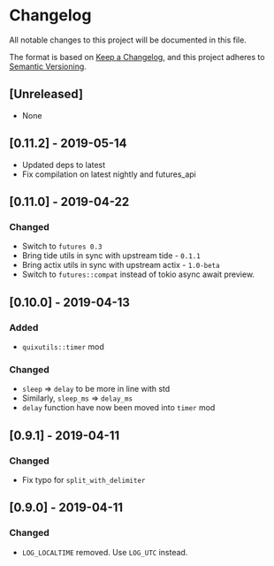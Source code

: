 # Changelog

All notable changes to this project will be documented in this file.

The format is based on [Keep a Changelog](https://keepachangelog.com/en/1.0.0/),
and this project adheres to [Semantic Versioning](https://semver.org/spec/v2.0.0.html).

## [Unreleased]

- None

## [0.11.2] - 2019-05-14

- Updated deps to latest
- Fix compilation on latest nightly and futures_api

## [0.11.0] - 2019-04-22

### Changed

- Switch to `futures 0.3`
- Bring tide utils in sync with upstream tide - `0.1.1`
- Bring actix utils in sync with upstream actix - `1.0-beta`
- Switch to `futures::compat` instead of tokio async await preview.

## [0.10.0] - 2019-04-13

### Added

- `quixutils::timer` mod

### Changed

- `sleep` => `delay` to be more in line with std
- Similarly, `sleep_ms` => `delay_ms`
- `delay` function have now been moved into `timer` mod

## [0.9.1] - 2019-04-11

### Changed

- Fix typo for `split_with_delimiter`

## [0.9.0] - 2019-04-11

### Changed

- `LOG_LOCALTIME` removed. Use `LOG_UTC` instead.